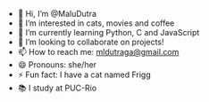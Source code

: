 - 👋 Hi, I’m @MaluDutra
- 👀 I’m interested in cats, movies and coffee
- 🌱 I’m currently learning Python, C and JavaScript
- 💞️ I’m looking to collaborate on projects!
- 📫 How to reach me: mldutraga@gmail.com
- 😄 Pronouns: she/her
- ⚡ Fun fact: I have a cat named Frigg
- 📚 I study at PUC-Rio
